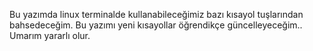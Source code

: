 Bu yazımda linux terminalde kullanabileceğimiz bazı kısayol tuşlarından bahsedeceğim. Bu yazımı yeni kısayollar öğrendikçe güncelleyeceğim.. Umarım yararlı olur.
